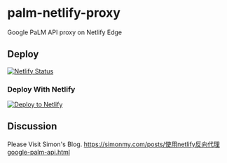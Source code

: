# palm-netlify-proxy

Google PaLM API proxy on Netlify Edge


## Deploy
[![Netlify Status](https://api.netlify.com/api/v1/badges/0b311266-dd05-4cb7-980b-f09ed729ffab/deploy-status)](https://app.netlify.com/sites/cardputer/deploys)
### Deploy With Netlify

[![Deploy to Netlify](https://www.netlify.com/img/deploy/button.svg)](https://app.netlify.com/start/deploy?repository=https://github.com/antergone/palm-netlify-proxy)


## Discussion

Please Visit Simon's Blog. https://simonmy.com/posts/使用netlify反向代理google-palm-api.html
